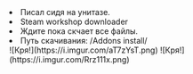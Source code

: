 <li>
    Писал сидя на унитазе. 
</li>
<li>
    Steam workshop downloader
</li>
<li>
    Ждите пока скчает все файлы.
    
</li>
<li>
    Путь скачивания: /Addons install/<id_addon>
</li>
![Кря!](https://i.imgur.com/aT7zYsT.png)
![Кря!](https://i.imgur.com/Rrz111x.png)